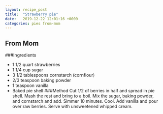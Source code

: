 ```yaml
---
layout: recipe_post
title:  "Strawberry pie"
date:   2019-12-22 12:01:16 +0000
categories: pies from-mom
---
```


## From Mom
###Ingredients
* 1 1/2 quart strawberries
* 1 1/4 cup sugar
* 3 1/2 tablespoons cornstarch (cornflour)
* 2/3 teaspoon baking powder
* 1 teaspoon vanilla
* Baked pie shell
###Method
Cut 1/2 of berries in half and spread in pie shell. Mash the rest and bring to a boil. Mix the sugar, baking powder, and cornstarch and add. Simmer 10 minutes. Cool. Add vanilla and pour over raw berries. Serve with unsweetened whipped cream.